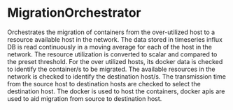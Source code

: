# MigrationOrchestrator
Orchestrates the migration of containers from the over-utilized host to a resource available host in the network.
The data stored in timeseries influx DB is read continuously in a moving average for each of the host in the network.
The resource utilization is converted to scalar and compared to the preset threshold.
For the over utilized hosts, its docker data is checked to identify the container/s to be migrated.
The available resources in the network is checked to identify the destination host/s.
The transmission time from the source host to destination hosts are checked to select the destination host.
The docker is used to host the containers, docker apis are used to aid migration from source to destination host. 
